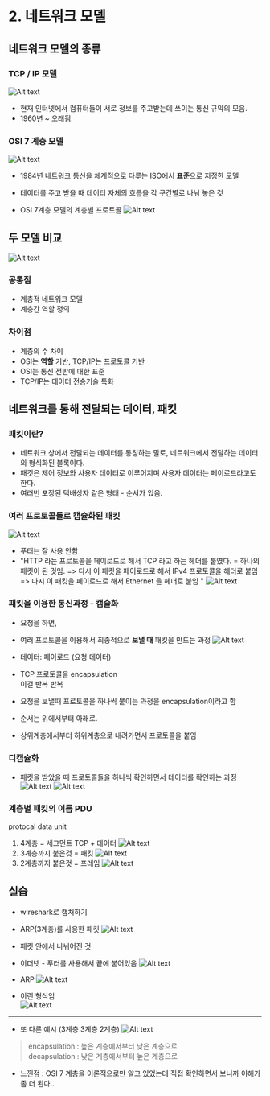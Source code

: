 # 2. 네트워크 모델

## 네트워크 모델의 종류
### TCP / IP 모델
![Alt text](./images-2/image.png)
- 현재 인터넷에서 컴퓨터들이 서로 정보를 주고받는데 쓰이는 통신 규약의 모음.
- 1960년 ~ 오래됨.

### OSI 7 계층 모델
![Alt text](./images-2/image-1.png)
- 1984년 네트워크 통신을 체계적으로 다루는 ISO에서 **표준**으로 지정한 모델
- 데이터를 주고 받을 때 데이터 자체의 흐름을 각 구간별로 나눠 놓은 것

- OSI 7계층 모델의 계층별 프로토콜
![Alt text](./images-2/image-3.png)

## 두 모델 비교
![Alt text](./images-2/image-4.png)
### 공통점
- 계층적 네트워크 모델
- 계층간 역할 정의
### 차이점
- 계층의 수 차이
- OSI는 **역할** 기반, TCP/IP는 프로토콜 기반
- OSI는 통신 전반에 대한 표준
- TCP/IP는 데이터 전송기술 특화

## 네트워크를 통해 전달되는 데이터, 패킷

### 패킷이란?
- 네트워크 상에서 전달되는 데이터를 통칭하는 말로, 네트워크에서 전달하는 데이터의 형식화된 블록이다.
- 패킷은 제어 정보와 사용자 데이터로 이루어지며 사용자 데이터는 페이로드라고도 한다. 
- 여러번 포장된 택배상자 같은 형태 - 순서가 있음. 

### 여러 프로토콜들로 캡슐화된 패킷
![Alt text](./images-2/image-5.png)
- 푸터는 잘 사용 안함
- "HTTP 라는 프로토콜을 페이로드로 해서 TCP 라고 하는 헤더를 붙였다. = 하나의 패킷이 된 것임. => 다시 이 패킷을 페이로드로 해서 IPv4 프로토콜을 헤더로 붙임 => 다시 이 패킷을 페이로드로 해서 Ethernet 을 헤더로 붙임 "
![Alt text](./images-2/image-6.png)


### 패킷을 이용한 통신과정 - 캡슐화
- 요청을 하면,
- 여러 프로토콜을 이용해서 최종적으로 **보낼 때** 패킷을 만드는 과정
![Alt text](./images-2/image-7.png)

- 데이터: 페이로드 (요청 데이터)
- TCP 프로토콜을 encapsulation   
이걸 반복 반복
- 요청을 보낼때 프로토콜을 하나씩 붙이는 과정을 encapsulation이라고 함

- 순서는 위에서부터 아래로. 
- 상위계층에서부터 하위계층으로 내려가면서 프로토콜을 붙임

### 디캡슐화
- 패킷을 받았을 때 프로토콜들을 하나씩 확인하면서 데이터를 확인하는 과정 
![Alt text](./images-2/image-8.png)
![Alt text](./images-2/image-9.png)

### 계층별 패킷의 이름 PDU
protocal data unit
1. 4계층 = 세그먼트 TCP + 데이터
![Alt text](./images-2/image-10.png)
2. 3계층까지 붙은것 = 패킷 
![Alt text](./images-2/image-11.png)
3. 2계층까지 붙은것 = 프레임
![Alt text](./images-2/image-12.png)

## 실습
- wireshark로 캡처하기
- ARP(3계층)를 사용한 패킷
![Alt text](./images-2/image-13.png)

- 패킷 안에서 나뉘어진 것

- 이더넷 - 푸터를 사용해서 끝에 붙어있음 
![Alt text](./images-2/image-14.png)

- ARP
![Alt text](./images-2/image-15.png)

- 이런 형식임  
![Alt text](./images-2/image-16.png)

---
- 또 다른 예시 (3계층 3계층 2계층)
![Alt text](./images-2/image-17.png)

> encapsulation : 높은 계층에서부터 낮은 계층으로  
> decapsulation : 낮은 계층에서부터 높은 계층으로

- 느낀점 : OSI 7 계층을 이론적으로만 알고 있었는데 직접 확인하면서 보니까 이해가 좀 더 된다..